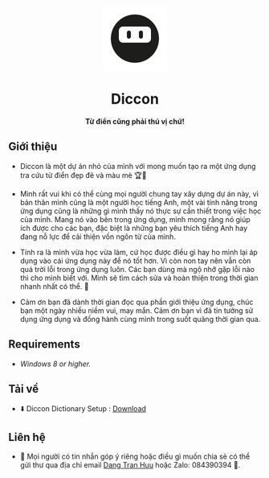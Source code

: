 <p align="center">
  <img width="128" align="center" src="https://github.com/tranhuudang/Diccon/raw/master/Diccon/Resources/ninja_128.png?raw=true">
</p>
<h1 align="center">
  Diccon
</h1>
<p align="center">
  <b>Từ điển cũng phải thú vị chứ!</b>
</p>

## Giới thiệu

* Diccon là một dự án nhỏ của mình với mong muốn tạo ra một ứng dụng tra cứu từ điển đẹp đẽ và màu mè 🏆🥇 

* Mình rất vui khi có thể cùng mọi người chung tay xây dựng dự án này, vì bản thân mình cũng là một người học tiếng Anh, một vài tính năng trong ứng dụng cũng là những gì mình thấy nó thực sự cần thiết trong việc học của mình. Mang nó vào bên trong ứng dụng, mình mong rằng nó giúp ích được cho các bạn, đặc biệt là những bạn yêu thích tiếng Anh hay đang nỗ lực để cải thiện vốn ngôn từ của mình.

* Tính ra là mình vừa học vừa làm, cứ học được điều gì hay ho mình lại áp dụng vào cái ứng dụng này để nó tốt hơn. Vì còn non tay nên vẫn còn quá trời lỗi trong ứng dụng luôn. Các bạn dùng mà ngộ nhỡ gặp lỗi nào thì cho mình biết với. Mình sẽ tìm cách sửa và hoàn thiện trong thời gian nhanh nhất có thể. 🚩

* Cảm ơn bạn đã dành thời gian đọc qua phần giới thiệu ứng dụng, chúc bạn một ngày nhiều niềm vui, may mắn. Cảm ơn bạn vì đã tin tưởng sử dụng ứng dụng và đồng hành cùng mình trong suốt quãng thời gian qua.  

## Requirements

* _Windows 8 or higher._

## Tải về

* ⬇️ Diccon Dictionary Setup : [Download](https://github.com/tranhuudang/Diccon/raw/master/Diccon/Setup%20and%20Update/DicconSetup.msi)


## Liên hệ

* 📨 Mọi người có tin nhắn góp ý riêng hoặc điều gì muốn chia sẻ có thể gửi thư qua địa chỉ email [Dang Tran Huu](mailto:tranhuudang127@gmail.com) hoặc Zalo: 084390394 🎊.
